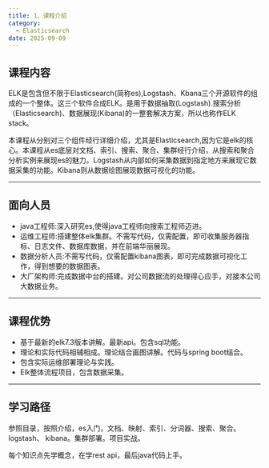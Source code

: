 ```yaml
---
title: 1、课程介绍
category:
  - Elasticsearch
date: 2025-09-09
---
```


<!-- more -->

## 课程内容

ELK是包含但不限于Elasticsearch(简称es),Logstash、Kbana三个开源软件的组成的一个整体。这三个软件合成ELK。是用于数据抽取(Logstash).搜索分析（Elasticsearch)、数据展现(Kibana)的一整套解决方案，所以也称作ELK stack。

本课程从分别对三个组件经行详细介绍，尤其是Elasticsearch,因为它是elk的核心。本课程从es底层对文档、索引、搜索、聚合、集群经行介绍，从搜索和聚合分析实例来展现es的魅力。Logstash从内部如何采集数据到指定地方来展现它数据采集的功能。Kibana则从数据绘图展现数据可视化的功能。

---

## 面向人员

- java工程师:深入研究es,使得java工程师向搜索工程师迈进。
- 运维工程师:搭建整体elk集群。不需写代码，仅需配置，即可收集服务器指标、日志文件、数据库数据，并在前端华丽展现。
- 数据分析人员:不需写代码，仅需配置kibana图表，即可完成数据可视化工作，得到想要的数据图表。
- 大厂架构师:完成数据中台的搭建。对公司数据流的处理得心应手，对接本公司大数据业务。

---

## 课程优势

- 基于最新的elk7.3版本讲解。最新api。包含sql功能。
- 理论和实际代码相辅相成。理论结合画图讲解。代码与spring boot结合。
- 包含实际运维部署理论与实践。
- Elk整体流程项目，包含数据采集。

---

## 学习路径

参照目录，按照介绍，es入门，文档、映射、索引、分词器、搜索、聚合。logstash、 kibana。集群部署。项目实战。

每个知识点先学概念，在学rest api，最后java代码上手。